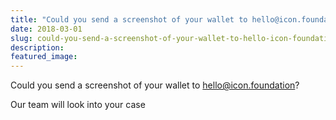 ```yaml
---
title: "Could you send a screenshot of your wallet to hello@icon.foundation?"
date: 2018-03-01
slug: could-you-send-a-screenshot-of-your-wallet-to-hello-icon-foundation-20b654630a8e
description:
featured_image:
---
```


Could you send a screenshot of your wallet to hello@icon.foundation?

Our team will look into your case

